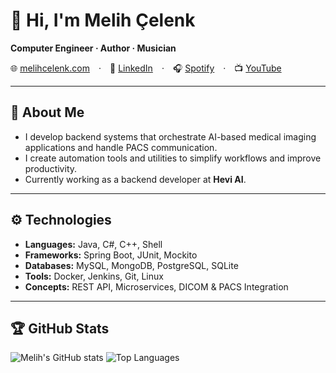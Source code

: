 # 👋 Hi, I'm **Melih Çelenk**

**Computer Engineer · Author · Musician**

🌐 [melihcelenk.com](https://melihcelenk.com) · 💼 [LinkedIn](https://www.linkedin.com/in/melihcelenk) · 🎧 [Spotify](https://open.spotify.com/artist/2fhiZMLpSJLaV0d6gcImEr) · 📺 [YouTube](https://www.youtube.com/@mcelenk)

---

## 🧠 About Me
- I develop backend systems that orchestrate AI-based medical imaging applications and handle PACS communication.  
- I create automation tools and utilities to simplify workflows and improve productivity.  
- Currently working as a backend developer at **Hevi AI**.

---

## ⚙️ Technologies
- **Languages:** Java, C#, C++, Shell  
- **Frameworks:** Spring Boot, JUnit, Mockito  
- **Databases:** MySQL, MongoDB, PostgreSQL, SQLite  
- **Tools:** Docker, Jenkins, Git, Linux
- **Concepts:** REST API, Microservices, DICOM & PACS Integration  

---

## 🏆 GitHub Stats
![Melih's GitHub stats](https://github-readme-stats.vercel.app/api?username=melihcelenk&show_icons=true&theme=dark)  ![Top Languages](https://github-readme-stats.vercel.app/api/top-langs/?username=melihcelenk&layout=compact&theme=dark)
